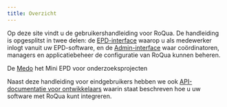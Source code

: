 ```yaml
---
title: Overzicht
---
```


Op deze site vindt u de gebruikershandleiding voor RoQua. De handleiding is opgesplitst in twee delen: de [EPD-interface](rom_manual/epd/) waarop u als medewerker inlogt vanuit uw EPD-software, en de [Admin-interface](rom_manual/admin/) waar coördinatoren, managers en applicatiebeheer de configuratie van RoQua kunnen beheren.

De [Medo](medo_manual/) het Mini EPD voor onderzoeksprojecten

Naast deze handleiding voor eindgebruikers hebben we ook [API-documentatie voor ontwikkelaars](/en/developer/) waarin staat beschreven hoe u uw software met RoQua kunt integreren.
